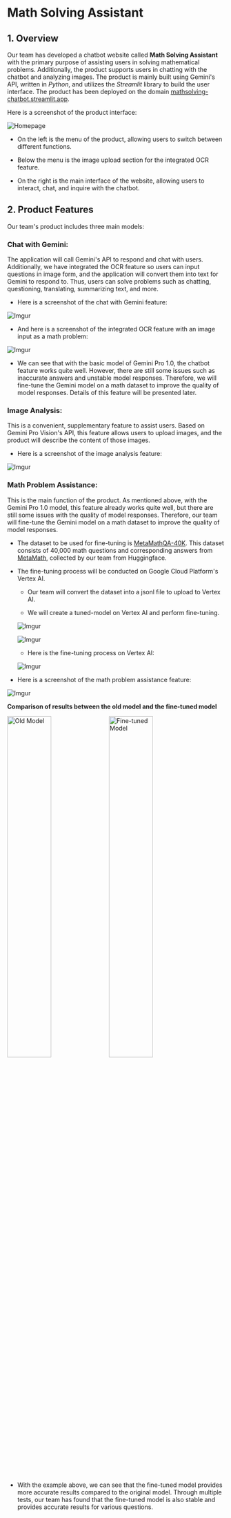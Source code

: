 # Math Solving Assistant

## 1. Overview

Our team has developed a chatbot website called **Math Solving Assistant** with the primary purpose of assisting users in solving mathematical problems. Additionally, the product supports users in chatting with the chatbot and analyzing images. The product is mainly built using Gemini's API, written in *Python*, and utilizes the *Streamlit* library to build the user interface. The product has been deployed on the domain [mathsolving-chatbot.streamlit.app](https://mathsolving-chatbot.streamlit.app/).

Here is a screenshot of the product interface:

![Homepage](https://i.imgur.com/m3dUJvr.png?1)

- On the left is the menu of the product, allowing users to switch between different functions.
  
- Below the menu is the image upload section for the integrated OCR feature.
  
- On the right is the main interface of the website, allowing users to interact, chat, and inquire with the chatbot.

## 2. Product Features

Our team's product includes three main models:

### **Chat with Gemini**:

The application will call Gemini's API to respond and chat with users. Additionally, we have integrated the OCR feature so users can input questions in image form, and the application will convert them into text for Gemini to respond to. Thus, users can solve problems such as chatting, questioning, translating, summarizing text, and more.

- Here is a screenshot of the chat with Gemini feature:

![Imgur](https://i.imgur.com/JFUUFX5.png)

- And here is a screenshot of the integrated OCR feature with an image input as a math problem:

![Imgur](https://i.imgur.com/OpheB7q.png)

- We can see that with the basic model of Gemini Pro 1.0, the chatbot feature works quite well. However, there are still some issues such as inaccurate answers and unstable model responses. Therefore, we will fine-tune the Gemini model on a math dataset to improve the quality of model responses. Details of this feature will be presented later.

### **Image Analysis**:

This is a convenient, supplementary feature to assist users. Based on Gemini Pro Vision's API, this feature allows users to upload images, and the product will describe the content of those images.

- Here is a screenshot of the image analysis feature:

![Imgur](https://i.imgur.com/vTUGMTY.png)

### **Math Problem Assistance**:

This is the main function of the product. As mentioned above, with the Gemini Pro 1.0 model, this feature already works quite well, but there are still some issues with the quality of model responses. Therefore, our team will fine-tune the Gemini model on a math dataset to improve the quality of model responses.

- The dataset to be used for fine-tuning is [MetaMathQA-40K](https://huggingface.co/datasets/meta-math/MetaMathQA-40K). This dataset consists of 40,000 math questions and corresponding answers from [MetaMath](https://huggingface.co/meta-math), collected by our team from Huggingface.

- The fine-tuning process will be conducted on Google Cloud Platform's Vertex AI.

    - Our team will convert the dataset into a jsonl file to upload to Vertex AI.
    
    - We will create a tuned-model on Vertex AI and perform fine-tuning.

    ![Imgur](https://i.imgur.com/9n0yb17.png)

    ![Imgur](https://i.imgur.com/cHGLaC4.png)

    - Here is the fine-tuning process on Vertex AI:

    ![Imgur](https://i.imgur.com/dmWIUU1.png)

- Here is a screenshot of the math problem assistance feature:

![Imgur](https://i.imgur.com/YsgCScz.png)

**Comparison of results between the old model and the fine-tuned model**

<img src="https://i.imgur.com/R7YQBUM.png" alt="Old Model" style="width: 45%; display: inline-block; margin-right: 5px;">
<img src="https://i.imgur.com/grzXGdz.png" alt="Fine-tuned Model" style="width: 45%; display: inline-block;">

- With the example above, we can see that the fine-tuned model provides more accurate results compared to the original model. Through multiple tests, our team has found that the fine-tuned model is also stable and provides accurate results for various questions.
